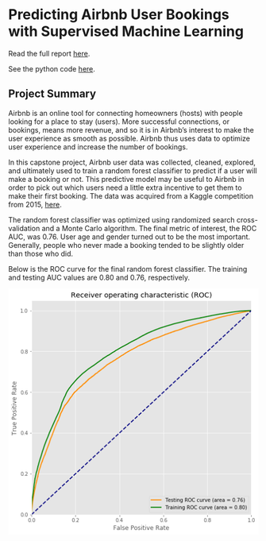 # Predicting Airbnb User Bookings with Supervised Machine Learning

Read the full report [here](https://github.com/Aejohnso/Springboard/blob/master/Capstone_1_Project/Final%20Report.pdf).

See the python code [here](https://github.com/Aejohnso/Springboard/blob/master/Capstone_1_Project/Python_Code.ipynb).

## Project Summary 
Airbnb is an online tool for connecting homeowners (hosts) with people looking for a place to stay (users). More successful connections, or bookings, means more revenue, and so it is in Airbnb’s interest to make the user experience as smooth as possible. Airbnb thus uses data to optimize user experience and increase the number of bookings. 

In this capstone project, Airbnb user data was collected, cleaned, explored, and ultimately used to train a random forest classifier to predict if a user will make a booking or not. This predictive model may be useful to Airbnb in order to pick out which users need a little extra incentive to get them to make their first booking. The data was acquired from a Kaggle competition from 2015, [here](https://www.kaggle.com/c/airbnb-recruiting-new-user-bookings). 

The random forest classifier was optimized using randomized search cross-validation and a Monte Carlo algorithm. The final metric of interest, the ROC AUC, was 0.76. User age and gender turned out to be the most important. Generally, people who never made a booking tended to be slightly older than those who did. 

Below is the ROC curve for the final random forest classifier. The training and testing AUC values are 0.80 and 0.76, respectively.

![png](ROC_curve.png)
